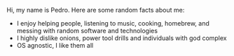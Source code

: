 Hi, my name is Pedro. Here are some random facts about me:

- I enjoy helping people, listening to music, cooking, homebrew, and messing with random software and technologies
- I highly dislike onions, power tool drills and individuals with god complex
- OS agnostic, I like them all
